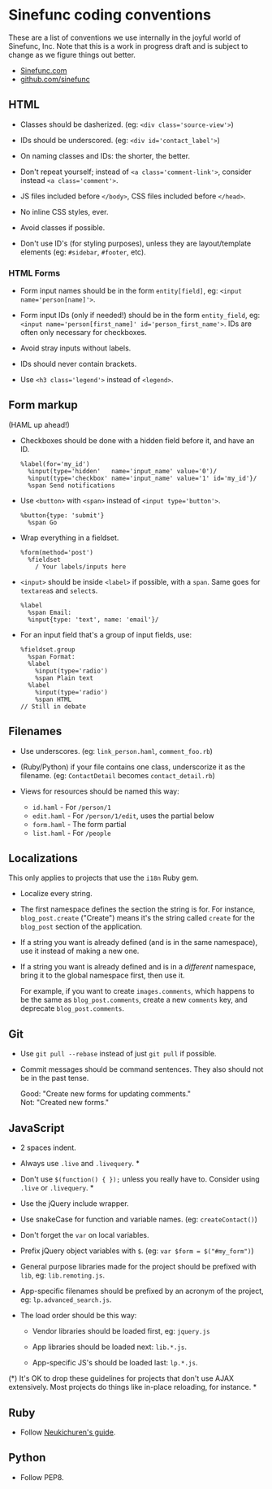 Sinefunc coding conventions
===========================

These are a list of conventions we use internally in the joyful world of
Sinefunc, Inc. Note that this is a work in progress draft and is subject
to change as we figure things out better.

 - [Sinefunc.com](http://sinefunc.com)
 - [github.com/sinefunc](http://github.com/sinefunc)

## HTML

 - Classes should be dasherized. (eg: `<div class='source-view'>`)

 - IDs should be underscored. (eg: `<div id='contact_label'>`)

 - On naming classes and IDs: the shorter, the better.

 - Don't repeat yourself; instead of `<a class='comment-link'>`, consider
   instead `<a class='comment'>`.

 - JS files included before `</body>`, CSS files included before `</head>`.

 - No inline CSS styles, ever.

 - Avoid classes if possible.

 - Don't use ID's (for styling purposes), unless they are layout/template
   elements (eg: `#sidebar`, `#footer`, etc).


### HTML Forms

 - Form input names should be in the form `entity[field]`,
   eg: `<input name='person[name]'>`.

 - Form input IDs (only if needed!) should be in the form `entity_field`,
   eg: `<input name='person[first_name]' id='person_first_name'>`. IDs are often
   only necessary for checkboxes.

 - Avoid stray inputs without labels.

 - IDs should never contain brackets.

 - Use `<h3 class='legend'>` instead of `<legend>`.


## Form markup

(HAML up ahead!)

- Checkboxes should be done with a hidden field before it, and have an ID.

      %label(for='my_id')
        %input(type='hidden'   name='input_name' value='0')/
        %input(type='checkbox' name='input_name' value='1' id='my_id'}/
        %span Send notifications

- Use `<button>` with `<span>` instead of `<input type='button'>`.

      %button{type: 'submit'}
        %span Go

- Wrap everything in a fieldset.

      %form(method='post')
        %fieldset
          / Your labels/inputs here

- `<input>` should be inside `<label>` if possible, with a `span`.
  Same goes for `textarea`s and `select`s.

      %label
        %span Email:
        %input{type: 'text', name: 'email'}/

- For an input field that's a group of input fields, use:

      %fieldset.group
        %span Format:
        %label
          %input(type='radio')
          %span Plain text
        %label
          %input(type='radio')
          %span HTML
      // Still in debate


## Filenames

 - Use underscores. (eg: `link_person.haml`, `comment_foo.rb`)

 - (Ruby/Python) if your file contains one class, underscorize it as the
   filename. (eg: `ContactDetail` becomes `contact_detail.rb`)

 - Views for resources should be named this way:

   - `id.haml`    - For `/person/1`
   - `edit.haml`  - For `/person/1/edit`, uses the partial below
   - `form.haml`  - The form partial
   - `list.haml`  - For `/people`


## Localizations

This only applies to projects that use the `i18n` Ruby gem.

 - Localize every string.

 - The first namespace defines the section the string is for. For instance,
   `blog_post.create` ("Create") means it's the string called `create` for
   the `blog_post` section of the application.

 - If a string you want is already defined (and is in the same namespace),
   use it instead of making a new one.
 
 - If a string you want is already defined and is in a *different* namespace,
   bring it to the global namespace first, then use it.

   For example, if you want to create `images.comments`, which happens to
   be the same as `blog_post.comments`, create a new `comments` key, and
   deprecate `blog_post.comments`.


## Git

 - Use `git pull --rebase` instead of just `git pull` if possible.

 - Commit messages should be command sentences. They also should not be in the past tense.

   Good: "Create new forms for updating comments."  
   Not:  "Created new forms."


## JavaScript

 - 2 spaces indent.

 - Always use `.live` and `.livequery`. *

 - Don't use `$(function() { });` unless you really have to. Consider
   using `.live` or `.livequery`. *

 - Use the jQuery include wrapper.

 - Use snakeCase for function and variable names. (eg: `createContact()`)

 - Don't forget the `var` on local variables.

 - Prefix jQuery object variables with `$`. (eg: `var $form = $("#my_form")`)

 - General purpose libraries made for the project should be prefixed with `lib`,
   eg: `lib.remoting.js`.

 - App-specific filenames should be prefixed by an acronym of the project,
   eg: `lp.advanced_search.js`.

 - The load order should be this way:

   - Vendor libraries should be loaded first, eg: `jquery.js`

   - App libraries should be loaded next: `lib.*.js`.

   - App-specific JS's should be loaded last: `lp.*.js`.

(*) It's OK to drop these guidelines for projects that don't use AJAX extensively. Most
projects do things like in-place reloading, for instance. *


## Ruby

 - Follow [Neukichuren's guide](http://github.com/chneukirchen/styleguide/raw/master/RUBY-STYLE).


## Python

 - Follow PEP8.
